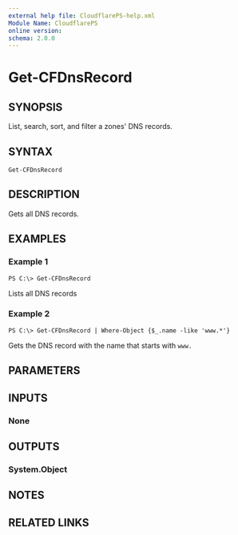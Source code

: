 ```yaml
---
external help file: CloudflarePS-help.xml
Module Name: CloudflarePS
online version: 
schema: 2.0.0
---
```


# Get-CFDnsRecord

## SYNOPSIS
List, search, sort, and filter a zones' DNS records.

## SYNTAX

```
Get-CFDnsRecord
```

## DESCRIPTION
Gets all DNS records.

## EXAMPLES

### Example 1
```
PS C:\> Get-CFDnsRecord
```

Lists all DNS records

### Example 2
```
PS C:\> Get-CFDnsRecord | Where-Object {$_.name -like 'www.*'}
```

Gets the DNS record with the name that starts with `www.`


## PARAMETERS

## INPUTS

### None


## OUTPUTS

### System.Object

## NOTES

## RELATED LINKS

